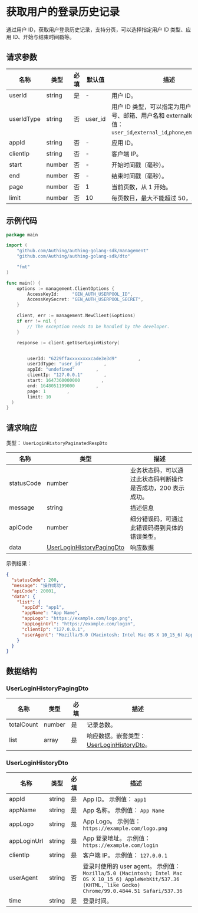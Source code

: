 # 获取用户的登录历史记录

<!--
  警告⚠️：
  不要直接修改该文档，
  https://github.com/Authing/authing-docs-factory
  使用该项目进行生成
-->

<LastUpdated />

通过用户 ID，获取用户登录历史记录，支持分页，可以选择指定用户 ID 类型、应用 ID、开始与结束时间戳等。

## 请求参数

| 名称       | 类型   | 必填 | 默认值  | 描述                                                                                                                              | 示例值                     |
| ---------- | ------ | ---- | ------- | --------------------------------------------------------------------------------------------------------------------------------- | -------------------------- |
| userId     | string | 是   | -       | 用户 ID。                                                                                                                         | `6229ffaxxxxxxxxcade3e3d9` |
| userIdType | string | 否   | user_id | 用户 ID 类型，可以指定为用户 ID、手机号、邮箱、用户名和 externalId。。 枚举值：`user_id`,`external_id`,`phone`,`email`,`username` | `user_id`                  |
| appId      | string | 否   | -       | 应用 ID。                                                                                                                         |                            |
| clientIp   | string | 否   | -       | 客户端 IP。                                                                                                                       | `127.0.0.1`                |
| start      | number | 否   | -       | 开始时间戳（毫秒）。                                                                                                              | `1647360000000`            |
| end        | number | 否   | -       | 结束时间戳（毫秒）。                                                                                                              | `1648051199000`            |
| page       | number | 否   | 1       | 当前页数，从 1 开始。                                                                                                             | `1`                        |
| limit      | number | 否   | 10      | 每页数目，最大不能超过 50，默认为 10。                                                                                            | `10`                       |

## 示例代码

```go
package main

import (
    "github.com/Authing/authing-golang-sdk/management"
    "github.com/Authing/authing-golang-sdk/dto"

    "fmt"
)

func main() {
    options := management.ClientOptions {
        AccessKeyId:     "GEN_AUTH_USERPOOL_ID",
        AccessKeySecret: "GEN_AUTH_USERPOOL_SECRET",
    }

    client, err := management.NewClient(&options)
    if err != nil {
        // The exception needs to be handled by the developer.
    }

    response := client.getUserLoginHistory(


        userId: "6229ffaxxxxxxxxcade3e3d9"        ,
        userIdType: "user_id"        ,
        appId: "undefined"        ,
        clientIp: "127.0.0.1"        ,
        start: 1647360000000        ,
        end: 1648051199000        ,
        page: 1        ,
        limit: 10
  )
}
```

## 请求响应

类型： `UserLoginHistoryPaginatedRespDto`

| 名称       | 类型                                                               | 描述                                                         |
| ---------- | ------------------------------------------------------------------ | ------------------------------------------------------------ |
| statusCode | number                                                             | 业务状态码，可以通过此状态码判断操作是否成功，200 表示成功。 |
| message    | string                                                             | 描述信息                                                     |
| apiCode    | number                                                             | 细分错误码，可通过此错误码得到具体的错误类型。               |
| data       | <a href="#UserLoginHistoryPagingDto">UserLoginHistoryPagingDto</a> | 响应数据                                                     |

示例结果：

```json
{
  "statusCode": 200,
  "message": "操作成功",
  "apiCode": 20001,
  "data": {
    "list": {
      "appId": "app1",
      "appName": "App Name",
      "appLogo": "https://example.com/logo.png",
      "appLoginUrl": "https://example.com/login",
      "clientIp": "127.0.0.1",
      "userAgent": "Mozilla/5.0 (Macintosh; Intel Mac OS X 10_15_6) AppleWebKit/537.36 (KHTML, like Gecko) Chrome/99.0.4844.51 Safari/537.36"
    }
  }
}
```

## 数据结构

### <a id="UserLoginHistoryPagingDto"></a> UserLoginHistoryPagingDto

| 名称       | 类型   | 必填 | 描述                                                                         |
| ---------- | ------ | ---- | ---------------------------------------------------------------------------- |
| totalCount | number | 是   | 记录总数。                                                                   |
| list       | array  | 是   | 响应数据。嵌套类型：<a href="#UserLoginHistoryDto">UserLoginHistoryDto</a>。 |

### <a id="UserLoginHistoryDto"></a> UserLoginHistoryDto

| 名称        | 类型   | 必填 | 描述                                                                                                                                                          |
| ----------- | ------ | ---- | ------------------------------------------------------------------------------------------------------------------------------------------------------------- |
| appId       | string | 是   | App ID。 示例值： `app1`                                                                                                                                      |
| appName     | string | 是   | App 名称。 示例值： `App Name`                                                                                                                                |
| appLogo     | string | 是   | App Logo。 示例值： `https://example.com/logo.png`                                                                                                            |
| appLoginUrl | string | 是   | App 登录地址。 示例值： `https://example.com/login`                                                                                                           |
| clientIp    | string | 是   | 客户端 IP。 示例值： `127.0.0.1`                                                                                                                              |
| userAgent   | string | 否   | 登录时使用的 user agent。 示例值： `Mozilla/5.0 (Macintosh; Intel Mac OS X 10_15_6) AppleWebKit/537.36 (KHTML, like Gecko) Chrome/99.0.4844.51 Safari/537.36` |
| time        | string | 是   | 登录时间。                                                                                                                                                    |
